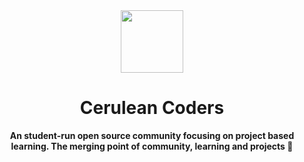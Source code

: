 <!-- markdownlint-disable -->
<div align="center">
  <img src="https://github.com/CeruleanCodersComm.png" height="100">
  <h1>Cerulean Coders</h1>
  <b>An student-run open source community focusing on project based learning. The merging point of community, learning and projects 🎊</b>
</div>

<!-- markdownlint-enable -->
<!-- markdownlint-disable first-header-h1 -->
<!-- markdownlint-disable line-length -->

<!--

**Here are some ideas to get you started:**

🙋‍♀️ A short introduction - what is your organization all about?
🌈 Contribution guidelines - how can the community get involved?
👩‍💻 Useful resources - where can the community find your docs? Is there anything else the community should know?
🍿 Fun facts - what does your team eat for breakfast?
🧙 Remember, you can do mighty things with the power of [Markdown](https://docs.github.com/github/writing-on-github/getting-started-with-writing-and-formatting-on-github/basic-writing-and-formatting-syntax)
-->
